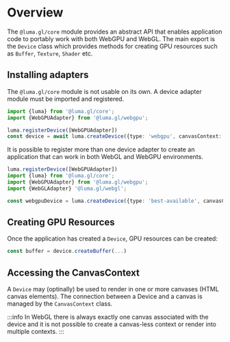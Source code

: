 # Overview

The `@luma.gl/core` module provides an abstract API that enables application code
to portably work with both WebGPU and WebGL. The main export is the `Device` class
which provides methods for creating GPU resources such as `Buffer`, `Texture`, `Shader` etc.

## Installing adapters

The `@luma.gl/core` module is not usable on its own. A device adapter module must
be imported and registered.

```typescript
import {luma} from '@luma.gl/core';
import {WebGPUAdapter} from '@luma.gl/webgpu';

luma.registerDevice([WebGPUAdapter])
const device = await luma.createDevice({type: 'webgpu', canvasContext: ...});
```

It is possible to register more than one device adapter to create an application
that can work in both WebGL and WebGPU environments.

```typescript
luma.registerDevice([WebGPUAdapter])
import {luma} from '@luma.gl/core';
import {WebGPUAdapter} from '@luma.gl/webgpu';
import {WebGLAdapter} '@luma.gl/webgl';

const webgpuDevice = luma.createDevice({type: 'best-available', canvasContext: ...});
```

## Creating GPU Resources

Once the application has created a `Device`, GPU resources can be created:

```typescript
const buffer = device.createBuffer(...)
```

## Accessing the CanvasContext

A `Device` may (optinally) be used to render in one or more canvases (HTML canvas elements).
The connection between a Device and a canvas is managed by the `CanvasContext` class.

:::info
In WebGL there is always exactly one canvas associated with the device and it is not
possible to create a canvas-less context or render into multiple contexts.
:::
